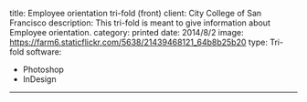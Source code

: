 title: Employee orientation tri-fold (front)
client: City College of San Francisco
description: This tri-fold is meant to give information about Employee orientation.
category: printed
date: 2014/8/2
image: https://farm6.staticflickr.com/5638/21439468121_64b8b25b20
type: Tri-fold
software:
- Photoshop
- InDesign
---